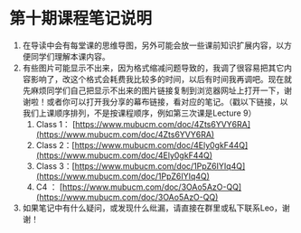 # 第十期课程笔记说明

1. 在导读中会有每堂课的思维导图，另外可能会放一些课前知识扩展内容，以方便同学们理解本课内容。
2. 有些图片可能显示不出来，因为格式缩减问题导致的，我调了很容易把其它内容影响了，改这个格式会耗费我比较多的时间，以后有时间我再调吧。现在就先麻烦同学们自己把显示不出来的图片链接复制到浏览器网址上打开一下，谢谢啦！或者你可以打开我分享的幕布链接，看对应的笔记。（戳以下链接，以我们上课顺序排列，不是按课程顺序，例如第三次课是Lecture 9）
    1. Class 1： [https://www.mubucm.com/doc/4Zts6YVY6RA](https://www.mubucm.com/doc/4Zts6YVY6RA)
    2. Class 2：[https://www.mubucm.com/doc/4Ely0gkF44Q](https://www.mubucm.com/doc/4Ely0gkF44Q)
    3. Class 3：[https://www.mubucm.com/doc/1PpZ6IYIq4Q](https://www.mubucm.com/doc/1PpZ6IYIq4Q)
    4.  C4 ： [https://www.mubucm.com/doc/3OAo5AzO-QQ](https://www.mubucm.com/doc/3OAo5AzO-QQ)
3. 如果笔记中有什么疑问，或发现什么纰漏，请直接在群里或私下联系Leo，谢谢！